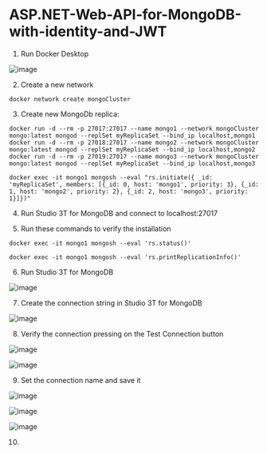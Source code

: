 # ASP.NET-Web-API-for-MongoDB-with-identity-and-JWT

1. Run Docker Desktop

![image](https://github.com/user-attachments/assets/c8e119df-b388-49f7-a06b-9aad7c74aaa3)

2. Create a new network

```
docker network create mongoCluster
```

3. Create new MongoDb replica: 

```
docker run -d --rm -p 27017:27017 --name mongo1 --network mongoCluster mongo:latest mongod --replSet myReplicaSet --bind_ip localhost,mongo1
docker run -d --rm -p 27018:27017 --name mongo2 --network mongoCluster mongo:latest mongod --replSet myReplicaSet --bind_ip localhost,mongo2
docker run -d --rm -p 27019:27017 --name mongo3 --network mongoCluster mongo:latest mongod --replSet myReplicaSet --bind_ip localhost,mongo3
```

```
docker exec -it mongo1 mongosh --eval "rs.initiate({ _id: 'myReplicaSet', members: [{_id: 0, host: 'mongo1', priority: 3}, {_id: 1, host: 'mongo2', priority: 2}, {_id: 2, host: 'mongo3', priority: 1}]})"
```

4. Run Studio 3T for MongoDB and connect to localhost:27017

5. Run these commands to verify the installation

```
docker exec -it mongo1 mongosh --eval 'rs.status()'
```

```
docker exec -it mongo1 mongosh --eval 'rs.printReplicationInfo()'
```

6. Run Studio 3T for MongoDB

![image](https://github.com/user-attachments/assets/dfa76885-8c17-41e5-8d08-1df6960f7660)

7. Create the connection string in Studio 3T for MongoDB

![image](https://github.com/user-attachments/assets/80704dee-c25b-4f61-8b80-0f9409b41af3)

8. Verify the connection pressing on the Test Connection button

![image](https://github.com/user-attachments/assets/6e412c5e-e0a8-4bd2-9c3d-0905002ad410)

![image](https://github.com/user-attachments/assets/62e5f6e5-ac80-40bd-958a-455640e7b7cc)

9. Set the connection name and save it

![image](https://github.com/user-attachments/assets/d3e2ad23-13fa-4d13-8af9-c3185825f90d)

![image](https://github.com/user-attachments/assets/b0623b95-46f9-4e7f-9bdf-d17d684a0ed7)

![image](https://github.com/user-attachments/assets/402304f8-9732-4fc7-ae2f-47fbcf62b063)

10.  



